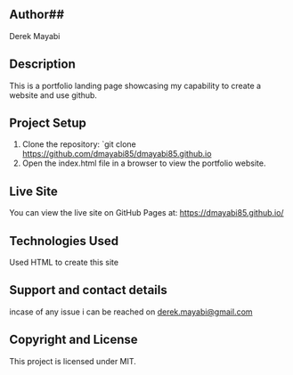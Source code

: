 ## Author##
Derek Mayabi

## Description
This is a portfolio landing page showcasing my capability to create a website and use github.  

## Project Setup
1. Clone the repository: `git clone  https://github.com/dmayabi85/dmayabi85.github.io
2. Open the index.html file in a browser to view the portfolio website.

## Live Site
You can view the live site on GitHub Pages at: https://dmayabi85.github.io/

## Technologies Used
Used HTML to create this site
## Support and contact details
incase of any issue i can be reached on derek.mayabi@gmail.com


## Copyright and License

This project is licensed under MIT.
